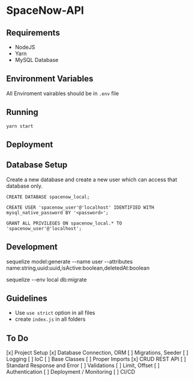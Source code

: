 # SpaceNow-API


## Requirements

- NodeJS
- Yarn
- MySQL Database



## Environment Variables

All Enviroment vairables should be in `.env` file





## Running

`yarn start`



## Deployment



## Database Setup

Create a new database and create a new user which can access that database only.

`CREATE DATABASE spacenow_local;`

`CREATE USER 'spacenow_user'@'localhost' IDENTIFIED WITH mysql_native_password BY '<password>';`

`GRANT ALL PRIVILEGES ON spacenow_local.* TO 'spacenow_user'@'localhost';`



## Development

sequelize model:generate --name user --attributes name:string,uuid:uuid,isActive:boolean,deletedAt:boolean

sequelize --env local db:migrate



## Guidelines

- Use `use strict` option in all files
- create `index.js` in all folders


## To Do

[x] Project Setup
[x] Database Connection, ORM
[ ] Migrations, Seeder
[ ] Logging
[ ] IoC
[ ] Base Classes
[ ] Proper Imports
[x] CRUD REST API
[ ] Standard Response and Error
[ ] Validations
[ ] Limit, Offset
[ ] Authentication
[ ] Deployment / Monitoring
[ ] CI/CD